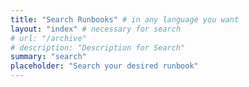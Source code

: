 ```yaml
---
title: "Search Runbooks" # in any language you want
layout: "index" # necessary for search
# url: "/archive"
# description: "Description for Search"
summary: "search"
placeholder: "Search your desired runbook"
---
```

